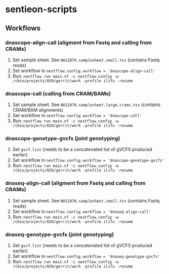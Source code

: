 # sentieon-scripts

## Workflows

### dnascope-align-call (aligment from Fastq and calling from CRAMs)

1) Set sample sheet. See `NA12878.samplesheet.small.tsv` (contains Fastq reads)
2) Set workflow in `nextflow.config`. `workflow = 'dnascope-align-call'`
3) Run: `nextflow run main.nf -c nextflow.config -w /cbio/projects/020/gerrit/work -profile ilifu -resume`

### dnascope-call (calling from CRAM/BAMs)

1) Set sample sheet. See `NA12878.samplesheet.large.crams.tsv` (contains CRAM/BAM alignments)
2) Set workflow in `nextflow.config`. `workflow = 'dnascope-call'`
3) Run: `nextflow run main.nf -c nextflow.config -w /cbio/projects/020/gerrit/work -profile ilifu -resume`

### dnascope-genotype-gvcfs (joint genotyping)

1) Set `gvcf.list` (needs to be a concatenated list of gVCFS produced earlier)
2) Set workflow in `nextflow.config`. `workflow = 'dnascope-genotype-gvcfs'`
3) Run: `nextflow run main.nf -c nextflow.config -w /cbio/projects/020/gerrit/work -profile ilifu -resume`

### dnaseq-align-call (aligment from Fastq and calling from CRAMs)

1) Set sample sheet. See `NA12878.samplesheet.small.tsv` (contains Fastq reads)
2) Set workflow in `nextflow.config`. `workflow = 'dnaseq-align-call'`
3) Run: `nextflow run main.nf -c nextflow.config -w /cbio/projects/020/gerrit/work -profile ilifu -resume`

### dnaseq-genotype-gvcfs (joint genotyping)

1) Set `gvcf.list` (needs to be a concatenated list of gVCFS produced earlier)
2) Set workflow in `nextflow.config`. `workflow = 'dnaseq-genotype-gvcfs'`
3) Run: `nextflow run main.nf -c nextflow.config -w /cbio/projects/020/gerrit/work -profile ilifu -resume`

